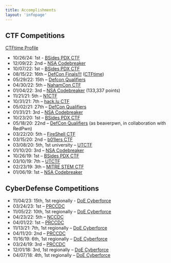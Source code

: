 ```yaml
---
title: Accomplishments
layout: 'infopage'
---
```



## CTF Competitions
[CTFtime Profile](https://ctftime.org/team/12858)

- 10/26/24: 1st - [BSides PDX CTF](TBD)
- 12/09/22: 2nd – [NSA Codebreaker](https://twitter.com/OSUSEC/status/1601666646174666753)
- 10/07/22: 1st – [BSides PDX CTF](https://twitter.com/OSUSEC/status/1578856635208200192)
- 08/15/22: 16th – [DefCon Finals!!!](https://twitter.com/OSUSEC/status/1559269220445147136) ([CTFtime](https://ctftime.org/event/1662/))
- 05/29/22: 15th – [Defcon Qualifiers](http://ctftime.org/event/1661)
- 04/30/22: 5th – [NahamCon CTF](https://twitter.com/OSUSEC/status/1520506631078825984)
- 01/04/22: 3rd – [NSA Codebreaker](https://nsa-codebreaker.org/leaderboard_2021) (133,337 points)
- 11/21/21: 5th – [N1CTF](http://ctftime.org/event/1367)
- 10/31/21: 7th – [hack.lu CTF](http://ctftime.org/event/1452/)
- 05/02/21: 27th – [DefCon Qualifiers](http://ctftime.org/event/1254)
- 01/31/21: 3rd – [NSA Codebreaker](http://nsa-codebreaker.org/leaderboard_2020)
- 10/23/20: 1st – [BSides PDX CTF](https://twitter.com/aagallag/status/1320163184397877248)
- 05/18/20: 22nd – [DefCon Qualifiers](http://ctftime.org/event/994) (as beaverpwn, in collaboration with RedPwn)
- 03/22/20: 5th – [FireShell CTF](http://ctftime.org/event/944)
- 03/15/20: 2nd – [b01lers CTF](http://ctftime.org/event/974)
- 03/08/20: 5th, 1st university – [UTCTF](http://ctftime.org/event/757)
- 01/10/20: 3rd – [NSA Codebreaker](http://nsa-codebreaker.org/leaderboard_2019)
- 10/26/19: 1st – [BSides PDX CTF](https://github.com/BSidesPDX/CTF-2019)
- 03/10/19: 7th – [UTCTF](http://ctftime.org/event/757)
- 02/23/19: 3th – [MITRE STEM CTF](http://ctftime.org/event/661)
- 01/06/19: 1st – [NSA Codebreaker](http://nsa-codebreaker.org/leaderboard_2018)

## CyberDefense Competitions

- 11/04/23: 15th, 1st regionally - [DoE Cyberforce](https://twitter.com/OSUSEC/status/1723126951077171639?s=20)
- 03/24/23: 1st – [PRCCDC](https://twitter.com/OSUSEC/status/1640496249643347968?s=20)
- 11/05/22: 10th, 1st regionally – [DoE Cyberforce](https://twitter.com/OSUSEC/status/1589734031759147008)
- 04/23/22: 5th – [NCCDC](https://twitter.com/OSUSEC/status/1518417631941840896)
- 04/01/22: 1st – [PRCCDC](https://twitter.com/OSUSEC/status/1510796704286601224)
- 11/13/21: 7th, 1st regionally – [DoE Cyberforce](https://www.osusec.org/doe-cyberforce-competition-2021/)
- 04/11/20: 2nd – [PRCCDC](https://osusec.org/prccdc-2020-results/)
- 11/16/19: 6th, 1st regionally – [DoE Cyberforce](https://cyberforce.energy.gov/cyberforce-competition/prior-competitions/doe-cyberforce-competition-2019/november-2019-winners/)
- 03/24/19: 3rd – [PRCCDC](https://osusec.org/prccdc-2019-results/)
- 12/01/18: 3rd, 1st regionally – [DoE Cyberforce](https://www.osusec.org/cyberforce-competition-2018-results)
- 04/07/18: 4th, 1st regionally – [DoE Cyberforce](https://www.osusec.org/osusec-wins-department-of-energy-cyber-defense-competition/)